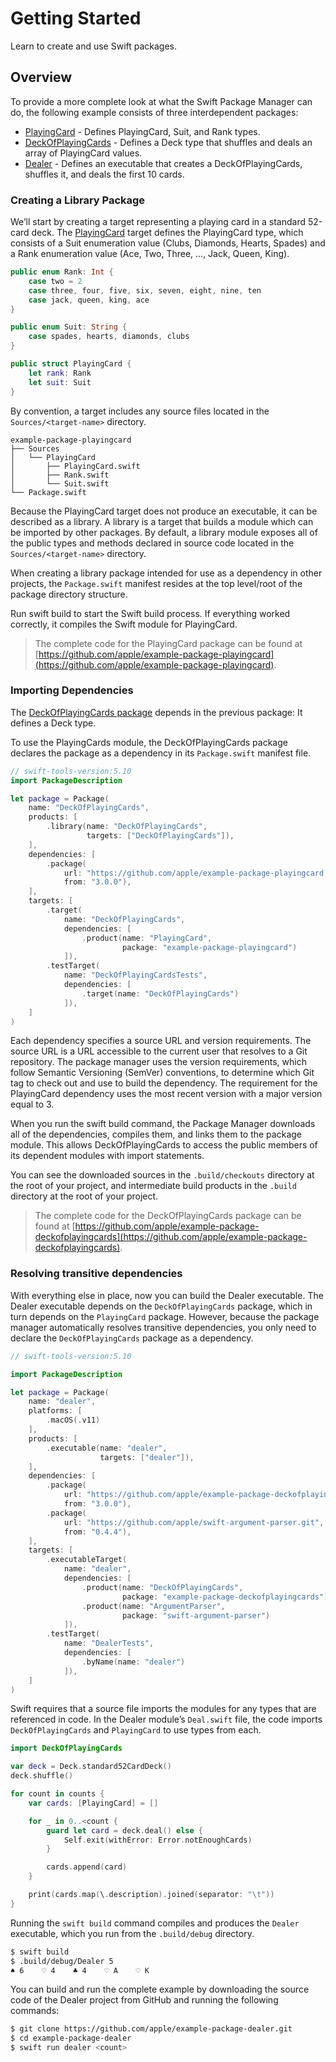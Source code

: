 # Getting Started

Learn to create and use Swift packages.

## Overview

To provide a more complete look at what the Swift Package Manager can do, the following example consists of three interdependent packages:

- [PlayingCard](https://github.com/apple/example-package-playingcard) - Defines PlayingCard, Suit, and Rank types.
- [DeckOfPlayingCards](https://github.com/apple/example-package-deckofplayingcards) - Defines a Deck type that shuffles and deals an array of PlayingCard values.
- [Dealer](https://github.com/apple/example-package-dealer) - Defines an executable that creates a DeckOfPlayingCards, shuffles it, and deals the first 10 cards.

### Creating a Library Package

We’ll start by creating a target representing a playing card in a standard 52-card deck. 
The [PlayingCard](https://github.com/apple/example-package-playingcard) target defines the PlayingCard type, which consists of a Suit enumeration value (Clubs, Diamonds, Hearts, Spades) and a Rank enumeration value (Ace, Two, Three, …, Jack, Queen, King).

```swift
public enum Rank: Int {
    case two = 2
    case three, four, five, six, seven, eight, nine, ten
    case jack, queen, king, ace
}

public enum Suit: String {
    case spades, hearts, diamonds, clubs
}

public struct PlayingCard {
    let rank: Rank
    let suit: Suit
}
```

By convention, a target includes any source files located in the `Sources/<target-name>` directory.

```
example-package-playingcard
├── Sources
│   └── PlayingCard
│       ├── PlayingCard.swift
│       ├── Rank.swift
│       └── Suit.swift
└── Package.swift
```

Because the PlayingCard target does not produce an executable, it can be described as a library.
A library is a target that builds a module which can be imported by other packages.
By default, a library module exposes all of the public types and methods declared in source code located in the `Sources/<target-name>` directory.

When creating a library package intended for use as a dependency in other projects, the `Package.swift` manifest resides at the top level/root of the package directory structure.

Run swift build to start the Swift build process. 
If everything worked correctly, it compiles the Swift module for PlayingCard.

> The complete code for the PlayingCard package can be found at [https://github.com/apple/example-package-playingcard](https://github.com/apple/example-package-playingcard).

### Importing Dependencies

The [DeckOfPlayingCards package](https://github.com/apple/example-package-playingcard.git) depends in the previous package: It defines a Deck type.

To use the PlayingCards module, the DeckOfPlayingCards package declares the package as a dependency in its `Package.swift` manifest file.

```swift
// swift-tools-version:5.10
import PackageDescription

let package = Package(
    name: "DeckOfPlayingCards",
    products: [
        .library(name: "DeckOfPlayingCards",
                 targets: ["DeckOfPlayingCards"]),
    ],
    dependencies: [
        .package(
            url: "https://github.com/apple/example-package-playingcard.git",
            from: "3.0.0"),
    ],
    targets: [
        .target(
            name: "DeckOfPlayingCards",
            dependencies: [
                .product(name: "PlayingCard",
                         package: "example-package-playingcard")
            ]),
        .testTarget(
            name: "DeckOfPlayingCardsTests",
            dependencies: [
                .target(name: "DeckOfPlayingCards")
            ]),
    ]
)
```

Each dependency specifies a source URL and version requirements.
The source URL is a URL accessible to the current user that resolves to a Git repository.
The package manager uses the version requirements, which follow Semantic Versioning (SemVer) conventions, to determine which Git tag to check out and use to build the dependency.
The requirement for the PlayingCard dependency uses the most recent version with a major version equal to 3.

When you run the swift build command, the Package Manager downloads all of the dependencies, compiles them, and links them to the package module.
This allows DeckOfPlayingCards to access the public members of its dependent modules with import statements.

You can see the downloaded sources in the `.build/checkouts` directory at the root of your project, and intermediate build products in the `.build` directory at the root of your project.

> The complete code for the DeckOfPlayingCards package can be found at [https://github.com/apple/example-package-deckofplayingcards](https://github.com/apple/example-package-deckofplayingcards).

### Resolving transitive dependencies

With everything else in place, now you can build the Dealer executable. 
The Dealer executable depends on the `DeckOfPlayingCards` package, which in turn depends on the `PlayingCard` package.
However, because the package manager automatically resolves transitive dependencies, you only need to declare the `DeckOfPlayingCards` package as a dependency.

```swift
// swift-tools-version:5.10

import PackageDescription

let package = Package(
    name: "dealer",
    platforms: [
        .macOS(.v11)
    ],
    products: [
        .executable(name: "dealer",
                    targets: ["dealer"]),
    ],
    dependencies: [
        .package(
            url: "https://github.com/apple/example-package-deckofplayingcards.git",
            from: "3.0.0"),
        .package(
            url: "https://github.com/apple/swift-argument-parser.git",
            from: "0.4.4"),
    ],
    targets: [
        .executableTarget(
            name: "dealer",
            dependencies: [
                .product(name: "DeckOfPlayingCards",
                         package: "example-package-deckofplayingcards"),
                .product(name: "ArgumentParser",
                         package: "swift-argument-parser")
            ]),
        .testTarget(
            name: "DealerTests",
            dependencies: [
                .byName(name: "dealer")
            ]),
    ]
)

```

Swift requires that a source file imports the modules for any types that are referenced in code.
In the Dealer module’s `Deal.swift` file, the code imports `DeckOfPlayingCards` and `PlayingCard` to use types from each.

```swift
import DeckOfPlayingCards

var deck = Deck.standard52CardDeck()
deck.shuffle()

for count in counts {
    var cards: [PlayingCard] = []

    for _ in 0..<count {
        guard let card = deck.deal() else {
            Self.exit(withError: Error.notEnoughCards)
        }

        cards.append(card)
    }

    print(cards.map(\.description).joined(separator: "\t"))
}
```

Running the `swift build` command compiles and produces the `Dealer` executable, which you run from the `.build/debug` directory.

```bash
$ swift build
$ .build/debug/Dealer 5
♠︎ 6    ♡ 4    ♣︎ 4    ♡ A    ♡ K
```

You can build and run the complete example by downloading the source code of the Dealer project from GitHub and running the following commands:

```bash
$ git clone https://github.com/apple/example-package-dealer.git
$ cd example-package-dealer
$ swift run dealer <count>
```

